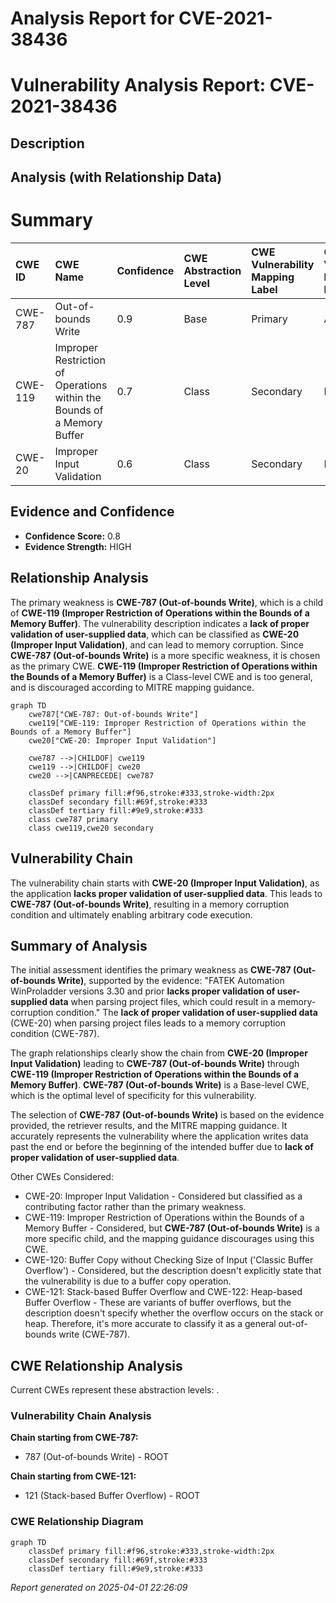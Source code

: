# Analysis Report for CVE-2021-38436

# Vulnerability Analysis Report: CVE-2021-38436

## Description



## Analysis (with Relationship Data)

# Summary
| CWE ID    | CWE Name                                                                     | Confidence | CWE Abstraction Level | CWE Vulnerability Mapping Label | CWE-Vulnerability Mapping Notes |
| :-------- | :--------------------------------------------------------------------------- | :--------- | :-------------------- | :------------------------------ | :------------------------------ |
| CWE-787   | Out-of-bounds Write                                                          | 0.9        | Base                  | Primary                         | Allowed                       |
| CWE-119   | Improper Restriction of Operations within the Bounds of a Memory Buffer   | 0.7        | Class                 | Secondary                       | Discouraged                    |
| CWE-20    | Improper Input Validation                                                   | 0.6        | Class                 | Secondary                       | Discouraged                     |

## Evidence and Confidence

*   **Confidence Score:** 0.8
*   **Evidence Strength:** HIGH

## Relationship Analysis
The primary weakness is **CWE-787 (Out-of-bounds Write)**, which is a child of **CWE-119 (Improper Restriction of Operations within the Bounds of a Memory Buffer)**. The vulnerability description indicates a **lack of proper validation of user-supplied data**, which can be classified as **CWE-20 (Improper Input Validation)**, and can lead to memory corruption. Since **CWE-787 (Out-of-bounds Write)** is a more specific weakness, it is chosen as the primary CWE. **CWE-119 (Improper Restriction of Operations within the Bounds of a Memory Buffer)** is a Class-level CWE and is too general, and is discouraged according to MITRE mapping guidance.

```mermaid
graph TD
    cwe787["CWE-787: Out-of-bounds Write"]
    cwe119["CWE-119: Improper Restriction of Operations within the Bounds of a Memory Buffer"]
    cwe20["CWE-20: Improper Input Validation"]
    
    cwe787 -->|CHILDOF| cwe119
    cwe119 -->|CHILDOF| cwe20
    cwe20 -->|CANPRECEDE| cwe787
    
    classDef primary fill:#f96,stroke:#333,stroke-width:2px
    classDef secondary fill:#69f,stroke:#333
    classDef tertiary fill:#9e9,stroke:#333
    class cwe787 primary
    class cwe119,cwe20 secondary
```

## Vulnerability Chain
The vulnerability chain starts with **CWE-20 (Improper Input Validation)**, as the application **lacks proper validation of user-supplied data**. This leads to **CWE-787 (Out-of-bounds Write)**, resulting in a memory corruption condition and ultimately enabling arbitrary code execution.

## Summary of Analysis
The initial assessment identifies the primary weakness as **CWE-787 (Out-of-bounds Write)**, supported by the evidence: "FATEK Automation WinProladder versions 3.30 and prior **lacks proper validation of user-supplied data** when parsing project files, which could result in a memory-corruption condition." The **lack of proper validation of user-supplied data** (CWE-20) when parsing project files leads to a memory corruption condition (CWE-787).

The graph relationships clearly show the chain from **CWE-20 (Improper Input Validation)** leading to **CWE-787 (Out-of-bounds Write)** through **CWE-119 (Improper Restriction of Operations within the Bounds of a Memory Buffer)**. **CWE-787 (Out-of-bounds Write)** is a Base-level CWE, which is the optimal level of specificity for this vulnerability.

The selection of **CWE-787 (Out-of-bounds Write)** is based on the evidence provided, the retriever results, and the MITRE mapping guidance. It accurately represents the vulnerability where the application writes data past the end or before the beginning of the intended buffer due to **lack of proper validation of user-supplied data**.

Other CWEs Considered:

*   CWE-20: Improper Input Validation - Considered but classified as a contributing factor rather than the primary weakness.
*   CWE-119: Improper Restriction of Operations within the Bounds of a Memory Buffer - Considered, but **CWE-787 (Out-of-bounds Write)** is a more specific child, and the mapping guidance discourages using this CWE.
*   CWE-120: Buffer Copy without Checking Size of Input ('Classic Buffer Overflow') - Considered, but the description doesn't explicitly state that the vulnerability is due to a buffer copy operation.
*   CWE-121: Stack-based Buffer Overflow and CWE-122: Heap-based Buffer Overflow - These are variants of buffer overflows, but the description doesn't specify whether the overflow occurs on the stack or heap. Therefore, it's more accurate to classify it as a general out-of-bounds write (CWE-787).


## CWE Relationship Analysis

Current CWEs represent these abstraction levels: .


### Vulnerability Chain Analysis

**Chain starting from CWE-787:**
- 787 (Out-of-bounds Write) - ROOT


**Chain starting from CWE-121:**
- 121 (Stack-based Buffer Overflow) - ROOT



### CWE Relationship Diagram

```mermaid
graph TD
    classDef primary fill:#f96,stroke:#333,stroke-width:2px
    classDef secondary fill:#69f,stroke:#333
    classDef tertiary fill:#9e9,stroke:#333
```



*Report generated on 2025-04-01 22:26:09*
